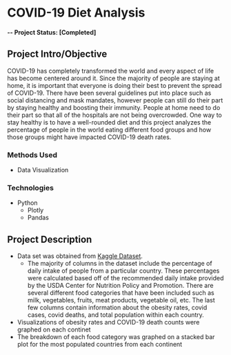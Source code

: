 # COVID-19 Diet Analysis

#### -- Project Status: [Completed]

## Project Intro/Objective
COVID-19 has completely transformed the world and every aspect of life has become centered around it. Since the majority of people are staying at home, it is important that everyone is doing their best to prevent the spread of COVID-19. There have been several guidelines put into place such as social distancing and mask mandates, however people can still do their part by staying healthy and boosting their immunity. People at home need to do their part so that all of the hospitals are not being overcrowded. One way to stay healthy is to have a well-rounded diet and this project analyzes the percentage of people in the world eating different food groups and how those groups might have impacted COVID-19 death rates. 

### Methods Used
* Data Visualization

### Technologies
* Python
  * Plotly 
  * Pandas

## Project Description
* Data set was obtained from [Kaggle Dataset](https://www.kaggle.com/mariaren/covid19-healthy-diet-dataset). 
  * The majority of columns in the dataset include the percentage of daily intake of people from a particular country. These percentages were calculated based off of the recommended daily intake provided by the USDA Center for Nutrition Policy and Promotion. There are several different food categories that have been included such as milk, vegetables, fruits, meat products, vegetable oil, etc. The last few columns contain information about the obesity rates, covid cases, covid deaths, and total population within each country.
* Visualizations of obesity rates and COVID-19 death counts were graphed on each continet
* The breakdown of each food category was graphed on a stacked bar plot for the most populated countries from each continent 
